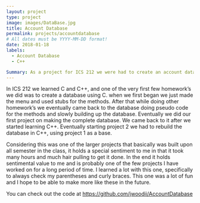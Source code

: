 ```yaml
---
layout: project
type: project
image: images/DataBase.jpg
title: Account Database
permalink: projects/accountdatabase
# All dates must be YYYY-MM-DD format!
date: 2018-01-18
labels:
  - Account Database
  - C++

Summary: As a project for ICS 212 we were had to create an account database.
---
```


  In ICS 212 we learned C and C++, and one of the very first few homework’s we did was to create a database using C. when we first began we just made the menu and used stubs for the methods. After that while doing other homework’s we eventually came back to the database doing pseudo code for the methods and slowly building up the database. Eventually we did our first project on making the complete database. We came back to it after we started learning C++. Eventually starting project 2 we had to rebuild the database in C++, using project 1 as a base. 
  
  Considering this was one of the larger projects that basically was built upon all semester in the class, it holds a special sentiment to me in that it took many hours and much hair pulling to get it done. In the end it holds sentimental value to me and is probably one of the few projects I have worked on for a long period of time. I learned a lot with this one, specifically to always check my parentheses and curly braces. This one was a lot of fun and I hope to be able to make more like these in the future. 

  You can check out the code at
  https://github.com/jwoodii/AccountDatabase
